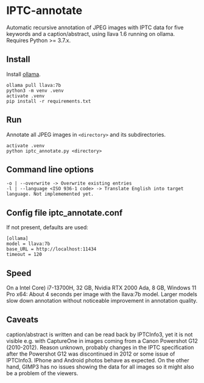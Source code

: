 # IPTC-annotate
Automatic recursive annotation of JPEG images with IPTC data for five keywords and a caption/abstract, using llava 1.6 running on ollama. Requires Python >= 3.7.x.
## Install
Install [ollama](https://ollama.com/).
```
ollama pull llava:7b
python3 -m venv .venv
activate .venv
pip install -r requirements.txt
```
## Run
Annotate all JPEG images in `<directory>` and its subdirectories.
```
activate .venv
python iptc_annotate.py <directory>
```
## Command line options
```
-o | --overwrite -> Overwrite existing entries
-l | --language <ISO 936-1 code> -> Translate English into target language. Not implememented yet.
```
## Config file iptc_annotate.conf
If not present, defaults are used:
```
[ollama]
model = llava:7b
base_URL = http://localhost:11434
timeout = 120
```
## Speed
On a Intel Core) i7-13700H, 32 GB, Nvidia RTX 2000 Ada, 8 GB, Windows 11 Pro x64: About 4 seconds per image with the llava:7b model. Larger models slow down annotation without noticeable improvement in annotation quality.

## Caveats
caption/abstract is written and can be read back by IPTCInfo3, yet it is not visible e.g. with CaptureOne in images coming from a Canon Powershot G12 (2010-2012). Reason unknown, probably changes in the IPTC specification after the Powershot G12 was discontinued in 2012 or some issue of IPTCInfo3. IPhone and Android photos behave as expected. On the other hand, GIMP3 has no issues showing the data for all images so it might also be a problem of the viewers.
